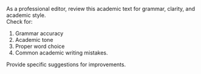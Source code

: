 As a professional editor, review this academic text for grammar, clarity, and academic style.  
Check for:

1. Grammar accuracy
2. Academic tone
3. Proper word choice
4. Common academic writing mistakes.

Provide specific suggestions for improvements.
